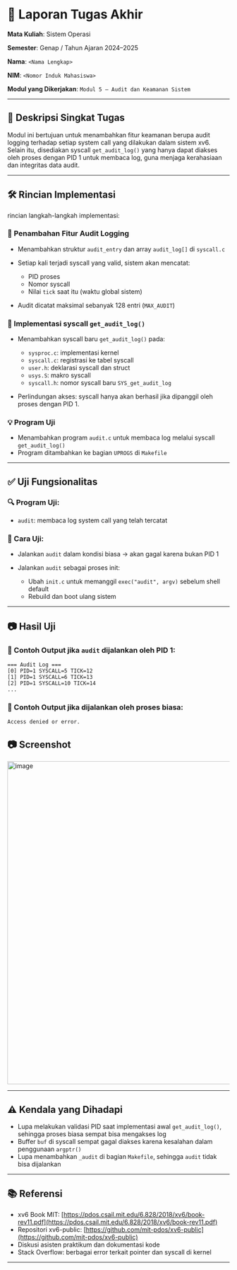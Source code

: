 # 📝 Laporan Tugas Akhir

**Mata Kuliah**: Sistem Operasi

**Semester**: Genap / Tahun Ajaran 2024–2025

**Nama**: `<Nama Lengkap>`

**NIM**: `<Nomor Induk Mahasiswa>`

**Modul yang Dikerjakan**:
`Modul 5 – Audit dan Keamanan Sistem`

---

## 📌 Deskripsi Singkat Tugas

Modul ini bertujuan untuk menambahkan fitur keamanan berupa audit logging terhadap setiap system call yang dilakukan dalam sistem xv6. Selain itu, disediakan syscall `get_audit_log()` yang hanya dapat diakses oleh proses dengan PID 1 untuk membaca log, guna menjaga kerahasiaan dan integritas data audit.

---

## 🛠️ Rincian Implementasi

rincian langkah-langkah implementasi:

### 🔧 Penambahan Fitur Audit Logging

* Menambahkan struktur `audit_entry` dan array `audit_log[]` di `syscall.c`
* Setiap kali terjadi syscall yang valid, sistem akan mencatat:

  * PID proses
  * Nomor syscall
  * Nilai `tick` saat itu (waktu global sistem)
* Audit dicatat maksimal sebanyak 128 entri (`MAX_AUDIT`)

### 🧩 Implementasi syscall `get_audit_log()`

* Menambahkan syscall baru `get_audit_log()` pada:

  * `sysproc.c`: implementasi kernel
  * `syscall.c`: registrasi ke tabel syscall
  * `user.h`: deklarasi syscall dan struct
  * `usys.S`: makro syscall
  * `syscall.h`: nomor syscall baru `SYS_get_audit_log`
* Perlindungan akses: syscall hanya akan berhasil jika dipanggil oleh proses dengan PID 1.

### 💡 Program Uji

* Menambahkan program `audit.c` untuk membaca log melalui syscall `get_audit_log()`
* Program ditambahkan ke bagian `UPROGS` di `Makefile`

---

## ✅ Uji Fungsionalitas

### 🔍 Program Uji:

* `audit`: membaca log system call yang telah tercatat

### 📌 Cara Uji:

* Jalankan `audit` dalam kondisi biasa → akan gagal karena bukan PID 1
* Jalankan `audit` sebagai proses init:

  * Ubah `init.c` untuk memanggil `exec("audit", argv)` sebelum shell default
  * Rebuild dan boot ulang sistem

---

## 📷 Hasil Uji

### 📍 Contoh Output jika `audit` dijalankan oleh PID 1:

```
=== Audit Log ===
[0] PID=1 SYSCALL=5 TICK=12
[1] PID=1 SYSCALL=6 TICK=13
[2] PID=1 SYSCALL=10 TICK=14
...
```

### 📍 Contoh Output jika dijalankan oleh proses biasa:

```
Access denied or error.
```

## 📷 Screenshot

<img width="852" height="730" alt="image" src="https://github.com/user-attachments/assets/ad64299e-809a-41ed-b54d-5df013163369" />

---

## ⚠️ Kendala yang Dihadapi

* Lupa melakukan validasi PID saat implementasi awal `get_audit_log()`, sehingga proses biasa sempat bisa mengakses log
* Buffer `buf` di syscall sempat gagal diakses karena kesalahan dalam penggunaan `argptr()`
* Lupa menambahkan `_audit` di bagian `Makefile`, sehingga `audit` tidak bisa dijalankan

---

## 📚 Referensi

* xv6 Book MIT: [https://pdos.csail.mit.edu/6.828/2018/xv6/book-rev11.pdf](https://pdos.csail.mit.edu/6.828/2018/xv6/book-rev11.pdf)
* Repositori xv6-public: [https://github.com/mit-pdos/xv6-public](https://github.com/mit-pdos/xv6-public)
* Diskusi asisten praktikum dan dokumentasi kode
* Stack Overflow: berbagai error terkait pointer dan syscall di kernel

---
